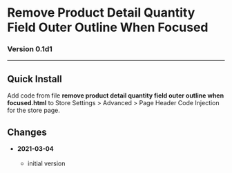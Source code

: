 # Remove Product Detail Quantity Field Outer Outline When Focused

### Version 0.1d1

---

## Quick Install

Add code from file **remove product detail quantity field outer outline when
focused.html** to Store Settings > Advanced > Page Header Code Injection for the
store page.

## Changes

<!-- * **2021-07-01**
<br><br>
  * added code to change read more link
  * use twcsl
  * bumped version to 0.1d2
  <br><br -->
* **2021-03-04**
<br><br>
  * initial version
